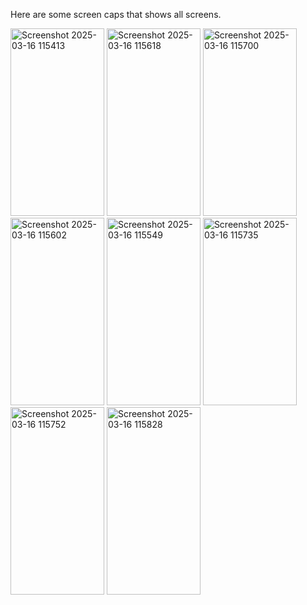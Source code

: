 Here are some screen caps that shows all screens.

<img src="https://github.com/user-attachments/assets/1c5a5c09-91fb-40ff-943b-d92d191a324a" alt="Screenshot 2025-03-16 115413" width="150" height="300">
<img src="https://github.com/user-attachments/assets/c3633a74-7e7c-47a6-bbb1-57d536958c2e" alt="Screenshot 2025-03-16 115618" width="150" height="300">
<img src="https://github.com/user-attachments/assets/4af78772-671a-489c-ab84-636e4bd95d85" alt="Screenshot 2025-03-16 115700" width="150" height="300">
<img src="https://github.com/user-attachments/assets/8daf70cc-f853-4431-8881-d2c39d2fc679" alt="Screenshot 2025-03-16 115602" width="150" height="300">
<img src="https://github.com/user-attachments/assets/6c27b069-194d-4e5b-aa6f-08e269a7ab7a" alt="Screenshot 2025-03-16 115549" width="150" height="300">
<img src="https://github.com/user-attachments/assets/02a39a36-19a4-47f2-8d8a-e35592497cbc" alt="Screenshot 2025-03-16 115735" width="150" height="300">
<img src="https://github.com/user-attachments/assets/dc2ccce6-6573-4e44-a990-2fb697f7e857" alt="Screenshot 2025-03-16 115752" width="150" height="300">
<img src="https://github.com/user-attachments/assets/4d6767ec-3d31-4992-906c-cef497ee02fc" alt="Screenshot 2025-03-16 115828" width="150" height="300">

